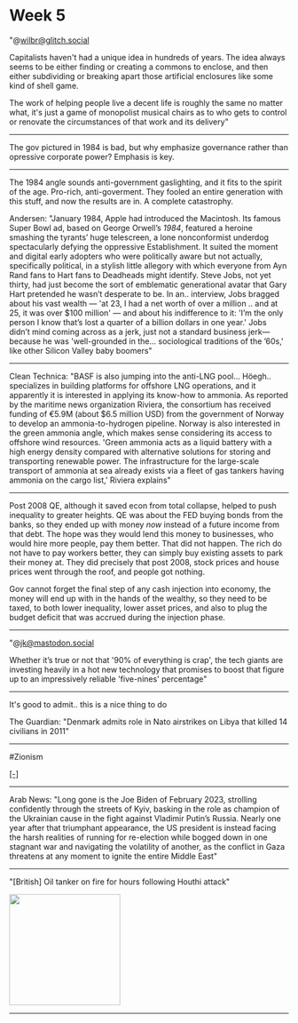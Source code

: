 # Week 5


"@wilbr@glitch.social

Capitalists haven't had a unique idea in hundreds of years. The idea
always seems to be either finding or creating a commons to enclose,
and then either subdividing or breaking apart those artificial
enclosures like some kind of shell game.

The work of helping people live a decent life is roughly the same no
matter what, it's just a game of monopolist musical chairs as to who
gets to control or renovate the circumstances of that work and its
delivery"

---

The gov pictured in 1984 is bad, but why emphasize governance rather
than opressive corporate power? Emphasis is key.

---

The 1984 angle sounds anti-government gaslighting, and it fits to the
spirit of the age. Pro-rich, anti-goverment. They fooled an entire
generation with this stuff, and now the results are in. A complete
catastrophy.

Andersen: "January 1984, Apple had introduced the Macintosh. Its
famous Super Bowl ad, based on George Orwell’s *1984*, featured a
heroine smashing the tyrants’ huge telescreen, a lone nonconformist
underdog spectacularly defying the oppressive Establishment. It suited
the moment and digital early adopters who were politically aware but
not actually, specifically political, in a stylish little allegory
with which everyone from Ayn Rand fans to Hart fans to Deadheads might
identify.  Steve Jobs, not yet thirty, had just become the sort of
emblematic generational avatar that Gary Hart pretended he wasn’t
desperate to be. In an.. interview, Jobs bragged about his vast wealth
— 'at 23, I had a net worth of over a million .. and at 25, it was
over $100 million' — and about his indifference to it: 'I’m the only
person I know that’s lost a quarter of a billion dollars in one year.'
Jobs didn’t mind coming across as a jerk, just not a standard business
jerk—because he was 'well-grounded in the... sociological traditions
of the ’60s,' like other Silicon Valley baby boomers"

---

Clean Technica: "BASF is also jumping into the anti-LNG
pool... Höegh..  specializes in building platforms for offshore LNG
operations, and it apparently it is interested in applying its
know-how to ammonia. As reported by the maritime news organization
Riviera, the consortium has received funding of €5.9M (about $6.5
million USD) from the government of Norway to develop an
ammonia-to-hydrogen pipeline. Norway is also interested in the green
ammonia angle, which makes sense considering its access to offshore
wind resources. 'Green ammonia acts as a liquid battery with a high
energy density compared with alternative solutions for storing and
transporting renewable power. The infrastructure for the large-scale
transport of ammonia at sea already exists via a fleet of gas tankers
having ammonia on the cargo list,' Riviera explains"

---

Post 2008 QE, although it saved econ from total collapse, helped to
push inequality to greater heights. QE was about the FED buying bonds
from the banks, so they ended up with money *now* instead of a future
income from that debt. The hope was they would lend this money to
businesses, who would hire more people, pay them better. That did not
happen. The rich do not have to pay workers better, they can simply
buy existing assets to park their money at. They did precisely that
post 2008, stock prices and house prices went through the roof, and
people got nothing.

Gov cannot forget the final step of any cash injection into economy,
the money will end up with in the hands of the wealthy, so they need
to be taxed, to both lower inequality, lower asset prices, and also to
plug the budget deficit that was accrued during the injection phase.

---

"@jk@mastodon.social

Whether it’s true or not that '90% of everything is crap', the tech
giants are investing heavily in a hot new technology that promises to
boost that figure up to an impressively reliable 'five-nines'
percentage"

---

It's good to admit.. this is a nice thing to do

The Guardian: "Denmark admits role in Nato airstrikes on Libya that killed 14
civilians in 2011"

---

\#Zionism

[[-]](https://youtu.be/3QKeBb3UKWQ?t=392)

---

Arab News: "Long gone is the Joe Biden of February 2023, strolling
confidently through the streets of Kyiv, basking in the role as
champion of the Ukrainian cause in the fight against Vladimir Putin’s
Russia. Nearly one year after that triumphant appearance, the US
president is instead facing the harsh realities of running for
re-election while bogged down in one stagnant war and navigating the
volatility of another, as the conflict in Gaza threatens at any moment
to ignite the entire Middle East"

---

"[British] Oil tanker on fire for hours following Houthi attack"

<img width='200' src='http://img.youtube.com/vi/lIb78r6lEVc/0.jpg'/> 

---

